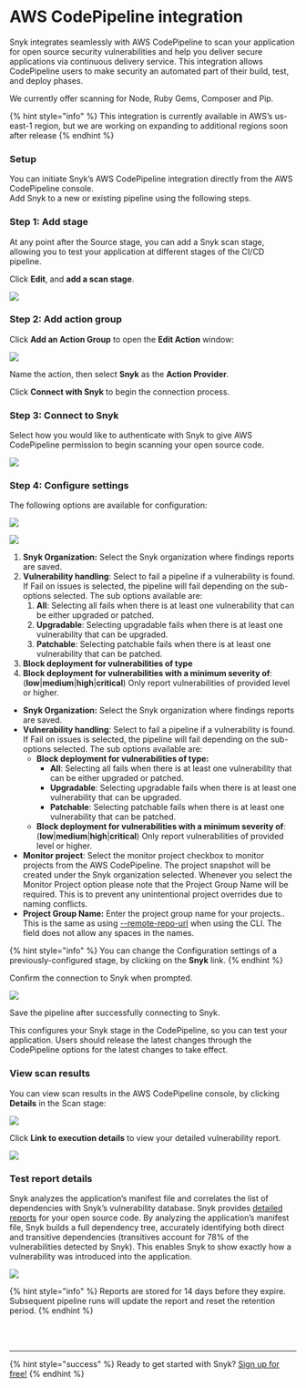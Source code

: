 # AWS CodePipeline integration

Snyk integrates seamlessly with AWS CodePipeline to scan your application for open source security vulnerabilities and help you deliver secure applications via continuous delivery service. This integration allows CodePipeline users to make security an automated part of their build, test, and deploy phases.

We currently offer scanning for Node, Ruby Gems, Composer and Pip.

{% hint style="info" %}
This integration is currently available in AWS’s us-east-1 region, but we are working on expanding to additional regions soon after release
{% endhint %}

### Setup

You can initiate Snyk’s AWS CodePipeline integration directly from the AWS CodePipeline console.  
Add Snyk to a new or existing pipeline using the following steps.

### Step 1: Add stage

At any point after the Source stage, you can add a Snyk scan stage, allowing you to test your application at different stages of the CI/CD pipeline.

Click **Edit**, and **add a scan stage**.

![](../../.gitbook/assets/aws-cp-add-stage.png)

### Step 2: Add action group

Click **Add an Action Group** to open the **Edit Action** window:

![](../../.gitbook/assets/aws-cp-edit-action.png)

Name the action, then select **Snyk** as the **Action Provider**.

Click **Connect with Snyk** to begin the connection process.

### Step 3: Connect to Snyk

Select how you would like to authenticate with Snyk to give AWS CodePipeline permission to begin scanning your open source code.

![](../../.gitbook/assets/snyk-cp-int-config.png)

### Step 4: Configure settings

The following options are available for configuration:

![](../../.gitbook/assets/configure.png)

![](../../.gitbook/assets/image8%20%281%29.png)

1. **Snyk Organization:** Select the Snyk organization where findings reports are saved. 
2. **Vulnerability handling**: Select to fail a pipeline if a vulnerability is found. If Fail on issues is selected, the pipeline will fail depending on the sub-options selected. The sub options available are: 
   1. **All**: Selecting all fails when there is at least one vulnerability that can be either upgraded or patched. 
   2. **Upgradable**: Selecting upgradable fails when there is at least one vulnerability that can be upgraded. 
   3. **Patchable**: Selecting patchable fails when there is at least one vulnerability that can be patched. 
3. **Block deployment for vulnerabilities of type** 
4. **Block deployment for vulnerabilities with a minimum severity of**: \(**low**\|**medium**\|**high**\|**critical**\) Only report vulnerabilities of provided level or higher.

* **Snyk Organization:** Select the Snyk organization where findings reports are saved.
* **Vulnerability handling**: Select to fail a pipeline if a vulnerability is found. If Fail on issues is selected, the pipeline will fail depending on the sub-options selected. The sub options available are: 
  * **Block deployment for vulnerabilities of type:**
    * **All**: Selecting all fails when there is at least one vulnerability that can be either upgraded or patched. 
    * **Upgradable**: Selecting upgradable fails when there is at least one vulnerability that can be upgraded. 
    * **Patchable**: Selecting patchable fails when there is at least one vulnerability that can be patched. 
  * **Block deployment for vulnerabilities with a minimum severity of**: \(**low**\|**medium**\|**high**\|**critical**\) Only report vulnerabilities of provided level or higher.
* **Monitor project**: Select the monitor project checkbox to monitor projects from the AWS CodePipeline. The project snapshot will be created under the Snyk organization selected. Whenever you select the Monitor Project option please note that the Project Group Name will be required. This is to prevent any unintentional project overrides due to naming conflicts.
* **Project Group Name:** Enter the project group name for your projects.. This is the same as using [--remote-repo-url](https://support.snyk.io/hc/en-us/articles/360000910677-Snyk-CLI-monitored-projects-are-created-with-IDs-in-the-project-name) when using the CLI. The field does not allow any spaces in the names.

{% hint style="info" %}
You can change the Configuration settings of a previously-configured stage, by clicking on the **Snyk** link.
{% endhint %}

Confirm the connection to Snyk when prompted.

![](../../.gitbook/assets/aws-cp-confirm-oauth.png)

Save the pipeline after successfully connecting to Snyk.

This configures your Snyk stage in the CodePipeline, so you can test your application. Users should release the latest changes through the CodePipeline options for the latest changes to take effect.

### View scan results

You can view scan results in the AWS CodePipeline console, by clicking **Details** in the Scan stage:

![](../../.gitbook/assets/aws-cp-findings-report.png)

Click **Link to execution details** to view your detailed vulnerability report.

![](../../.gitbook/assets/image4-2-.png)

### Test report details

Snyk analyzes the application’s manifest file and correlates the list of dependencies with Snyk’s vulnerability database. Snyk provides [detailed reports](https://support.snyk.io/hc/en-us/categories/360000598418-Reports-and-remediation) for your open source code. By analyzing the application’s manifest file, Snyk builds a full dependency tree, accurately identifying both direct and transitive dependencies \(transitives account for 78% of the vulnerabilities detected by Snyk\). This enables Snyk to show exactly how a vulnerability was introduced into the application.

![](../../.gitbook/assets/prototype.png)

{% hint style="info" %}
Reports are stored for 14 days before they expire. Subsequent pipeline runs will update the report and reset the retention period.
{% endhint %}

 
<br><br><hr>

{% hint style="success" %}
Ready to get started with Snyk? [Sign up for free!](https://snyk.io/login?cta=sign-up&loc=footer&page=support_docs_page)
{% endhint %}